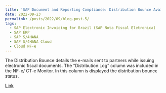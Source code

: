 ```yaml
---
title: 'SAP Document and Reporting Compliance: Distribution Bounce Available in the NF-e/CT-e Monitor'
date: 2022-09-23
permalink: /posts/2022/09/blog-post-5/ 
tags:
  - SAP Electronic Invoicing for Brazil (SAP Nota Fiscal Eletronica)
  - SAP ERP
  - SAP S/4HANA
  - SAP S/4HANA Cloud
  - Cloud NF-e
---
```


The Distribution Bounce details the e-mails sent to partners while issuing electronic fiscal documents. The “Distribution Log” column was included in the NF-e/ CT-e Monitor. In this column is displayed the distribution bounce status.

[Link](https://blogs.sap.com/2022/09/27/sap-document-and-reporting-compliance-distribution-bounce-available-in-the-nf-e-ct-e-monitor/)

